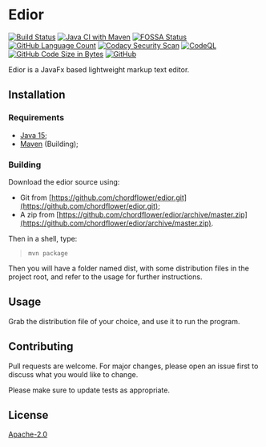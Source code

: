 # Edior

[![Build Status](https://travis-ci.com/chordflower/edior.svg?branch=develop)](https://travis-ci.com/chordflower/edior)
[![Java CI with Maven](https://github.com/chordflower/edior/actions/workflows/maven.yml/badge.svg)](https://github.com/chordflower/edior/actions/workflows/maven.yml)
[![FOSSA Status](https://app.fossa.com/api/projects/git%2Bgithub.com%2Fchordflower%2Fedior.svg?type=shield)](https://app.fossa.com/projects/git%2Bgithub.com%2Fchordflower%2Fedior?ref=badge_shield)
[![GitHub Language Count](https://img.shields.io/github/languages/count/chordflower/edior?style=plastic)](https://github.com/chordflower/edior/search?l=Java)
[![Codacy Security Scan](https://github.com/chordflower/edior/actions/workflows/codacy-analysis.yml/badge.svg)](https://github.com/chordflower/edior/actions/workflows/codacy-analysis.yml)
[![CodeQL](https://github.com/chordflower/edior/actions/workflows/codeql-analysis.yml/badge.svg)](https://github.com/chordflower/edior/actions/workflows/codeql-analysis.yml)
[![GitHub Code Size in Bytes](https://img.shields.io/github/languages/code-size/chordflower/edior?style=plastic)](https://github.com/chordflower/edior/pulse/monthly)
[![GitHub](https://img.shields.io/github/license/chordflower/edior?style=plastic)](https://github.com/chordflower/edior/blob/develop/LICENSE-2.0.txt)

Edior is a JavaFx based lightweight markup text editor.

## Installation

### Requirements

* [Java 15](https://adoptopenjdk.net/?variant=openjdk15&jvmVariant=hotspot);
* [Maven](https://maven.apache.org/) (Building);

### Building

Download the edior source using:

* Git from [https://github.com/chordflower/edior.git](https://github.com/chordflower/edior.git);
* A zip from [https://github.com/chordflower/edior/archive/master.zip](https://github.com/chordflower/edior/archive/master.zip).

Then in a shell, type:

> `mvn package`

Then you will have a folder named dist, with some distribution files in the project root, and refer to the usage for further instructions.

## Usage

Grab the distribution file of your choice, and use it to run the program.

## Contributing
Pull requests are welcome. For major changes, please open an issue first to discuss what you would like to change.

Please make sure to update tests as appropriate.

## License
[Apache-2.0](https://www.apache.org/licenses/LICENSE-2.0.txt)

